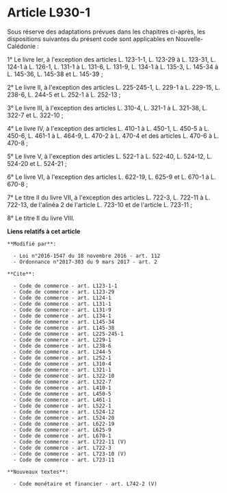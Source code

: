 # Article L930-1

Sous réserve des adaptations prévues dans les chapitres ci-après, les dispositions suivantes du présent code sont applicables
en Nouvelle-Calédonie : 

1° Le livre Ier, à l'exception des articles L. 123-1-1, 
L. 123-29 à L. 123-31, L. 124-1 à L. 126-1, L. 131-1 à L. 131-6, L. 131-9, L. 134-1 à L. 135-3, L. 145-34 à L. 145-36, L.
145-38 et L. 145-39 ; 

2° Le livre II, à l'exception des articles L. 225-245-1, L. 229-1 à L. 229-15, L. 238-6, L. 244-5 et L. 252-1 à L. 252-13 ; 

3° Le livre III, à l'exception des articles L. 310-4, L. 321-1 à L. 321-38, L. 322-7 et L. 322-10 ; 

4° Le livre IV, à l'exception des articles L. 410-1 à L. 450-1, 
L. 450-5 à L. 450-6, L. 461-1 à L. 464-9, L. 470-2 à L. 470-4 et des articles L. 470-6 à L. 470-8 ; 

5° Le livre V, à l'exception des articles L. 522-1 à L. 522-40, L. 524-12, L. 524-20 et L. 524-21 ; 

6° Le livre VI, à l'exception des articles L. 622-19, L. 625-9 et L. 670-1 à L. 670-8 ; 

7° Le titre II du livre VII, à l'exception des articles L. 722-3, L. 722-11 à L. 722-13, de l'alinéa 2 de l'article L. 723-10
et de l'article L. 723-11 ; 

8° Le titre II du livre VIII.

**Liens relatifs à cet article**

	**Modifié par**:

	  - Loi n°2016-1547 du 18 novembre 2016 - art. 112
	  - Ordonnance n°2017-303 du 9 mars 2017 - art. 2

	**Cite**:

	  - Code de commerce - art. L123-1-1
	  - Code de commerce - art. L123-29
	  - Code de commerce - art. L124-1
	  - Code de commerce - art. L131-1
	  - Code de commerce - art. L131-9
	  - Code de commerce - art. L134-1
	  - Code de commerce - art. L145-34
	  - Code de commerce - art. L145-38
	  - Code de commerce - art. L225-245-1
	  - Code de commerce - art. L229-1
	  - Code de commerce - art. L238-6
	  - Code de commerce - art. L244-5
	  - Code de commerce - art. L252-1
	  - Code de commerce - art. L310-4
	  - Code de commerce - art. L321-1
	  - Code de commerce - art. L322-10
	  - Code de commerce - art. L322-7
	  - Code de commerce - art. L410-1
	  - Code de commerce - art. L450-5
	  - Code de commerce - art. L461-1
	  - Code de commerce - art. L522-1
	  - Code de commerce - art. L524-12
	  - Code de commerce - art. L524-20
	  - Code de commerce - art. L622-19
	  - Code de commerce - art. L625-9
	  - Code de commerce - art. L670-1
	  - Code de commerce - art. L722-11 (V)
	  - Code de commerce - art. L722-3
	  - Code de commerce - art. L723-10 (V)
	  - Code de commerce - art. L723-11

	**Nouveaux textes**:

	  - Code monétaire et financier - art. L742-2 (V)
